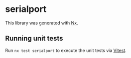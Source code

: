 # serialport

This library was generated with [Nx](https://nx.dev).

## Running unit tests

Run `nx test serialport` to execute the unit tests via [Vitest](https://vitest.dev/).
